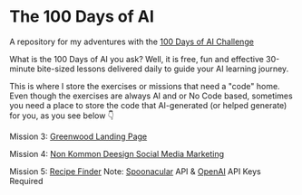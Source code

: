 # The 100 Days of AI

A repository for my adventures with the [100 Days of AI Challenge](https://www.100daysai.com/)

What is the 100 Days of AI you ask? Well, it is free, fun and effective 30-minute bite-sized lessons delivered daily to guide your AI learning journey.

This is where I store the exercises or missions that need a "code" home. Even though the exercises are always AI and or No Code based, sometimes you need a place to store the code that AI-generated (or helped generate) for you, as you see below 👇

Mission 3: [Greenwood Landing Page](https://thebimsider.github.io/100DoAI/Greenwood/)  

Mission 4: [Non Kommon Deesign Social Media Marketing](https://thebimsider.github.io/100DoAI/NKD/) 

Mission 5: [Recipe Finder](https://thebimsider.github.io/100DoAI/WITF/) Note: [Spoonacular](https://spoonacular.com/food-api) API & [OpenAI](https://platform.openai.com/docs/api-reference/introduction) API Keys Required


